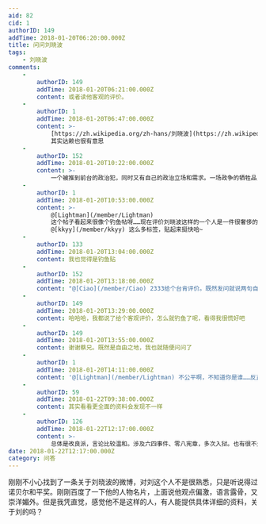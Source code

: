 ```yaml
---
aid: 82
cid: 1
authorID: 149
addTime: 2018-01-20T06:20:00.000Z
title: 问问刘晓波
tags:
    - 刘晓波
comments:
    -
        authorID: 149
        addTime: 2018-01-20T06:21:00.000Z
        content: 或者读他客观的评价。
    -
        authorID: 1
        addTime: 2018-01-20T06:47:00.000Z
        content: >-
            [https://zh.wikipedia.org/zh-hans/刘晓波](https://zh.wikipedia.org/zh-hans/%E5%88%98%E6%99%93%E6%B3%A2)
            其实达赖也很有意思
    -
        authorID: 152
        addTime: 2018-01-20T10:22:00.000Z
        content: >-
            一个被推到前台的政治犯，同时又有自己的政治立场和需求。一场政争的牺牲品，帝国主义搞乱社会主义的枪手。在他所在的学术领域有一定的成就，如果不参与政治活动，可能会是一个学术大牛。
    -
        authorID: 1
        addTime: 2018-01-20T10:53:00.000Z
        content: >-
            @[Lightman](/member/Lightman)
            这个帖子看起来很像个钓鱼帖呀……现在评价刘晓波这样的一个人是一件很奢侈的事情，墙内人很少知道刘晓波的所作所为，只能听信官方的定调，而墙外人又很容易把他标签化，简单化。而鲜有人去了解他的想法，他做那些决定时的情境，当时的社会环境，他思想的成因。
            @[kkyy](/member/kkyy) 这么多标签，贴起来挺快哈~
    -
        authorID: 133
        addTime: 2018-01-20T13:04:00.000Z
        content: 我也觉得是钓鱼贴
    -
        authorID: 152
        addTime: 2018-01-20T13:18:00.000Z
        content: "@[Ciao](/member/Ciao) 2333给个台肯评价。既然发问就说两句自己的想法。侃侃大山，交流交流。\U0001F601"
    -
        authorID: 149
        addTime: 2018-01-20T13:29:00.000Z
        content: 哈哈哈，我都说了给个客观评价，怎么就钓鱼了呢，看得我很慌好吧
    -
        authorID: 149
        addTime: 2018-01-20T13:55:00.000Z
        content: 谢谢蔡兄。既然是自由之地，我也就随便问问了
    -
        authorID: 1
        addTime: 2018-01-20T14:11:00.000Z
        content: '@[Lightman](/member/Lightman) 不公平啊，不知道你是谁……反正现在也没几个人，随便贫贫'
    -
        authorID: 59
        addTime: 2018-01-22T09:38:00.000Z
        content: 其实看看更全面的资料会发现不一样
    -
        authorID: 126
        addTime: 2018-01-22T12:17:00.000Z
        content: >-
            总体是改良派，言论比较温和。涉及六四事件、零八宪章，多次入狱。也有很不光彩的表现：六四事件后上央视。其“没有敌人”的言论也受到争议。。。64时期的理想有为青年，想改变体制，当时没几个坚决的政治反对者，包括刘；胡锦涛时期，言论略微自由，温和改良再生一点希望，08宪章导致其再次入狱。。。去年去世。总体是一个典型改良派的悲剧。。。
date: 2018-01-22T12:17:00.000Z
category: 问答
---
```


刚刚不小心找到了一条关于刘晓波的微博，对刘这个人不是很熟悉，只是听说得过诺贝尔和平奖。刚刚百度了一下他的人物名片，上面说他观点偏激，语言露骨，又崇洋媚外。但是我凭直觉，感觉他不是这样的人，有人能提供具体详细的资料，关于刘的吗？
